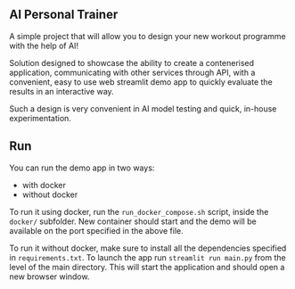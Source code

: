 ## AI Personal Trainer
A simple project that will allow you to design your new workout programme with the help of AI!

Solution designed to showcase the ability to create a contenerised application, communicating with other services through API, with a convenient, easy to use web streamlit demo app to quickly evaluate the results in an interactive way.

Such a design is very convenient in AI model testing and quick, in-house experimentation.

## Run
You can run the demo app in two ways:
- with docker
- without docker

To run it using docker, run the ```run_docker_compose.sh``` script, inside the ```docker/``` subfolder. New container should start and the demo will be available on the port specified in the above file.

To run it without docker, make sure to install all the dependencies specified in ```requirements.txt```. To launch the app run ```streamlit run main.py``` from the level of the main directory. This will start the application and should open a new browser window.